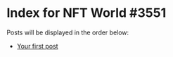 # Index for NFT World #3551
Posts will be displayed in the order below:

- [Your first post](./001-first.md)

